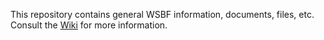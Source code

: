 This repository contains general WSBF information, documents, files, etc. Consult the [Wiki](https://github.com/wsbf/docs/wiki) for more information.
